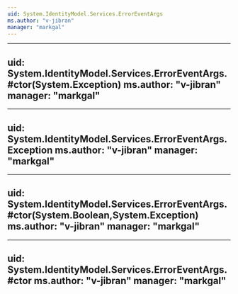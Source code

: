 ```yaml
---
uid: System.IdentityModel.Services.ErrorEventArgs
ms.author: "v-jibran"
manager: "markgal"
---
```


---
uid: System.IdentityModel.Services.ErrorEventArgs.#ctor(System.Exception)
ms.author: "v-jibran"
manager: "markgal"
---

---
uid: System.IdentityModel.Services.ErrorEventArgs.Exception
ms.author: "v-jibran"
manager: "markgal"
---

---
uid: System.IdentityModel.Services.ErrorEventArgs.#ctor(System.Boolean,System.Exception)
ms.author: "v-jibran"
manager: "markgal"
---

---
uid: System.IdentityModel.Services.ErrorEventArgs.#ctor
ms.author: "v-jibran"
manager: "markgal"
---
